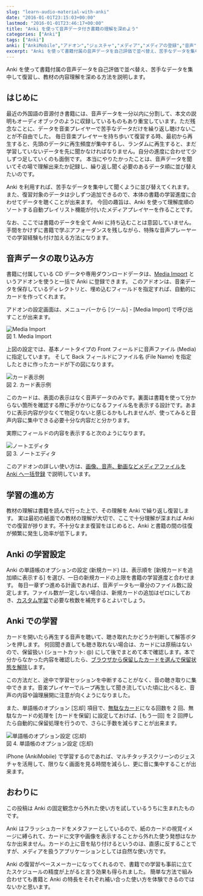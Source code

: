 ```yaml
---
slug: "learn-audio-material-with-anki"
date: "2016-01-01T23:15:03+00:00"
lastmod: "2016-01-01T23:46:17+00:00"
title: "Anki を使って音声データ付き書籍の理解を深めよう"
categories: ["Anki"]
tags: ["Anki"]
anki: ["AnkiMobile","アドオン","ジェスチャ","メディア","メディアの登録","音声"]
excerpt: "Anki を使って書籍付属の音声データを自己評価で並べ替え、苦手なデータを集中して復習し、教材の内容理解を深める方法を説明します。"
---
```

<section id="preamble">
<p>Anki を使って書籍付属の音声データを自己評価で並べ替え、苦手なデータを集中して復習し、教材の内容理解を深める方法を説明します。</p>
</section>
<section id="はじめに">
  <div class="page-header">
    <h1>はじめに</h1>
  </div>
<p>最近の外国語の音源付き書籍には、音声データを一分以内に分割して、本文の説明もオーディオブックのように収録しているものもあり重宝しています。ただ残念なことに、データを音楽プレイヤーで苦手なデータだけを繰り返し聴けないことが不自由でした。
毎日音楽プレイヤーを持ち歩いて復習する時、最初から再生すると、先頭のデータに再生頻度が集中するし、ランダムに再生すると、まだ学習していないデータを先に聞かなければなりません。自分の進度に合わせて少しずつ足していくのも面倒です。
本当にやりたかったことは、音声データを聞いてその場で理解出来たか記録し、繰り返し聞く必要のあるデータ順に並び替えたいのです。</p>
<p>Anki を利用すれば、苦手なデータを集中して聞くように並び替えてくれます。また、復習対象のデータは少しずつ追加できるので、本体の書籍の学習進度に合わせてデータを聴くことが出来ます。
今回の趣旨は、Anki を使って理解度順のソートする自動プレイリスト機能が付いたメディアプレイヤーを作ることです。</p>
<p>なお、ここでは書籍のデータを全て Anki に持ち込むことは意図していません。
手間をかけずに書籍で学ぶアフォーダンスを残しながら、特殊な音声プレーヤーでの学習経験も付け加える方法になります。</p>
</section>
<section id="音声データの取り込み方">
  <div class="page-header">
    <h1>音声データの取り込み方</h1>
  </div>
<p>書籍に付属している CD データや専用ダウンロードデータは、<a target="_new" href="https://ankiweb.net/shared/info/1531997860">Media Import</a> というアドオンを使うと一括で Anki に登録できます。
このアドオンは、音楽データを保存しているディレクトリと、埋め込むフィールドを指定すれば、自動的にカードを作ってくれます。</p>
<p>アドオンの設定画面は、メニューバーから [ツール] - [Media Import] で呼び出すことが出来ます。</p>
<div class="imageblock">
<div class="content">
<img src="/images/audio-material-media-import.png" alt="Media Import">
</div>
<div class="title">図 1. Media Import</div>
</div>
<p>上図の設定では、基本ノートタイプの Front フィールドに音声ファイル (Media) に指定しています。
そして Back フィールドにファイル名 (File Name) を指定したときに作ったカードが下の図になります。</p>
<div class="imageblock">
<div class="content">
<img src="/images/audio-material-audio-card.png" alt="カード表示例">
</div>
<div class="title">図 2. カード表示例</div>
</div>
<p>このカードは、表面の表示はなく音声データのみです。裏面は書籍を使って分からない箇所を確認する際に手がかりになるファイル名を表示する設計です。あまりに表示内容が少なくて物足りないと感じるかもしれませんが、使ってみると音声内容に集中できる必要十分な内容だと分かります。</p>
<p>実際にフィールドの内容を表示すると次のようになります。</p>
<div class="imageblock">
<div class="content">
<img src="/images/audio-material-noteeditor.png" alt="ノートエディタ">
</div>
<div class="title">図 3. ノートエディタ</div>
</div>
<p>このアドオンの詳しい使い方は、<a href="/bulk-import-media-files-into-anki/">画像、音声、動画などメディアファイルを Anki へ一括登録</a> で説明しています。</p>
</section>
<section id="学習の進め方">
  <div class="page-header">
    <h1>学習の進め方</h1>
  </div>
<p>教材の理解は書籍を読んで行った上で、その理解を Anki で繰り返し復習します。
実は最初の紙面での教材の理解が大切で、ここで十分理解が深まれば Anki での復習が捗ります。不十分なまま復習をはじめると、Anki と書籍の間の往復が頻繁に発生し効率が低下します。</p>
<h2 id="anki_の学習設定">Anki の学習設定</h2>
<p>Anki の単語帳のオプションの設定 (新規カード) は、表示順を [新規カードを追加順に表示する] を選び、一日の新規カードの上限を書籍の学習進度と合わせます。
毎日一章ずつ進める計画であれば、音声データも一章分のファイル数に設定します。ファイル数が一定しない場合は、新規カードの追加はゼロにしておき、<a href="/how-to-customize-learning/">カスタム学習</a>で必要な枚数を補充するとよいでしょう。</p>
<h2 id="anki_での学習">Anki での学習</h2>
<p>カードを開いたら再生する音声を聴いて、聴き取れたかどうか判断して解答ボタンを押します。
何回聞き直しても聴き取れない場合は、カードには原稿はないので、保留扱い (ショートカット: @) にして後でまとめて本で確認します。本で分からなかった内容を確認したら、<a href="/browser-overview/">ブラウザから保留したカードを選んで保留状態を解除</a>します。</p>
<p>この方法だと、途中で学習セッションを中断することがなく、音の聴き取りに集中できます。音楽プレイヤーでループ再生して聞き流していた頃に比べると、音声の内容や論理展開に注意が向くようになりました。</p>
<p>また、単語帳のオプション [忘却] 項目で、<a href="/management_of_leeches/">無駄なカード</a>になる回数を 2 回、無駄なカードの処理を [カードを保留] に設定しておけば、[もう一回] を 2 回押したら自動的に保留処理を行うので、さらに手数を減らすことが出来ます。</p>
<div class="imageblock">
<div class="content">
<img src="/images/leech_1.png" alt="単語帳のオプション設定 (忘却)">
</div>
<div class="title">図 4. 単語帳のオプション設定 (忘却)</div>
</div>
<p>iPhone (AnkiMobile) で学習するのであれば、マルチタッチスクリーンのジェスチャを活用して、限りなく画面を見る時間を減らし、更に音に集中することが出来ます。</p>
</section>
<section id="おわりに">
  <div class="page-header">
    <h1>おわりに</h1>
  </div>
<p>この投稿は Anki の固定観念から外れた使い方を試しているうちに生まれたものです。</p>
<p>Anki はフラッシュカードをメタファーとしているので、紙のカードの視覚イメージに縛られて、カードに文字や画像を表示することから外れた使う発想はなかなか出来ません。カードの上に音を貼り付けるというのは、直感に反することですが、メディアを扱うアプリケーションとしては自然な使い方です。</p>
<p>Anki の復習がペースメーカーになってくれるので、書籍での学習も事前に立てたスケジュールの精度が上がると言う効果も得られました。
簡単な方法で組み合わせても書籍と Anki の特長をそれぞれ補い合った使い方を体験できるのではないかと思います。</p>
</section>


